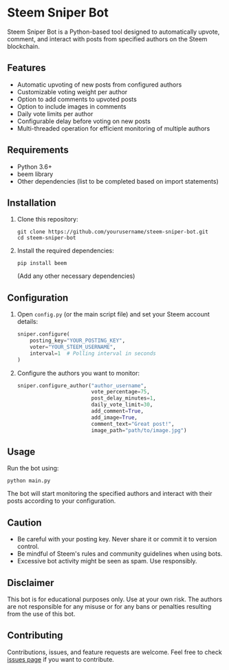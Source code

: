 # Steem Sniper Bot

Steem Sniper Bot is a Python-based tool designed to automatically upvote, comment, and interact with posts from specified authors on the Steem blockchain.

## Features

- Automatic upvoting of new posts from configured authors
- Customizable voting weight per author
- Option to add comments to upvoted posts
- Option to include images in comments
- Daily vote limits per author
- Configurable delay before voting on new posts
- Multi-threaded operation for efficient monitoring of multiple authors

## Requirements

- Python 3.6+
- beem library
- Other dependencies (list to be completed based on import statements)

## Installation

1. Clone this repository:
   ```
   git clone https://github.com/yourusername/steem-sniper-bot.git
   cd steem-sniper-bot
   ```

2. Install the required dependencies:
   ```
   pip install beem
   ```
   (Add any other necessary dependencies)

## Configuration

1. Open `config.py` (or the main script file) and set your Steem account details:

   ```python
   sniper.configure(
       posting_key="YOUR_POSTING_KEY",
       voter="YOUR_STEEM_USERNAME",
       interval=1  # Polling interval in seconds
   )
   ```

2. Configure the authors you want to monitor:

   ```python
   sniper.configure_author("author_username", 
                           vote_percentage=75, 
                           post_delay_minutes=1, 
                           daily_vote_limit=30, 
                           add_comment=True, 
                           add_image=True,
                           comment_text="Great post!",
                           image_path="path/to/image.jpg")
   ```

## Usage

Run the bot using:

```
python main.py
```

The bot will start monitoring the specified authors and interact with their posts according to your configuration.

## Caution

- Be careful with your posting key. Never share it or commit it to version control.
- Be mindful of Steem's rules and community guidelines when using bots.
- Excessive bot activity might be seen as spam. Use responsibly.

## Disclaimer

This bot is for educational purposes only. Use at your own risk. The authors are not responsible for any misuse or for any bans or penalties resulting from the use of this bot.

## Contributing

Contributions, issues, and feature requests are welcome. Feel free to check [issues page](https://github.com/yourusername/steem-sniper-bot/issues) if you want to contribute.

